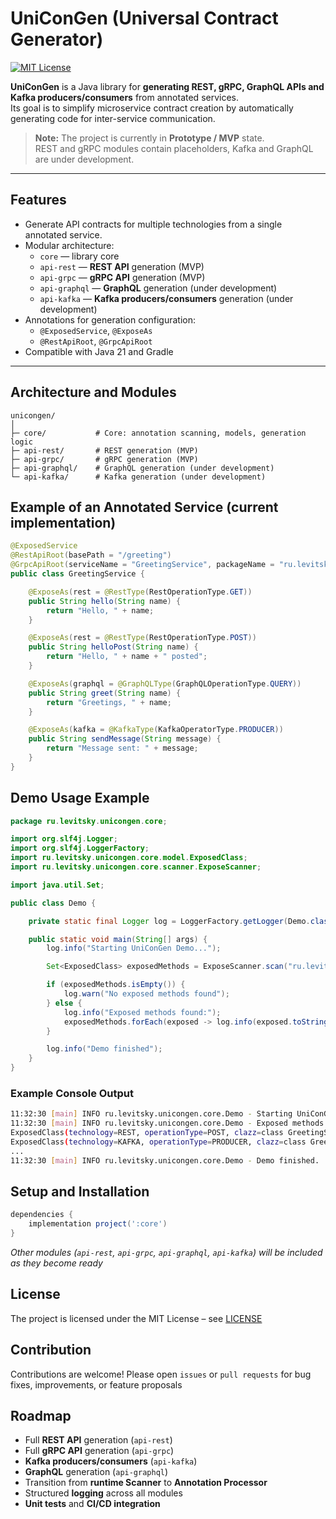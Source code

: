 # UniConGen (Universal Contract Generator)

[![MIT License](https://img.shields.io/badge/License-MIT-yellow.svg)](LICENSE)

**UniConGen** is a Java library for **generating REST, gRPC, GraphQL APIs and Kafka producers/consumers** from annotated services.  
Its goal is to simplify microservice contract creation by automatically generating code for inter-service communication.

> **Note:** The project is currently in **Prototype / MVP** state.  
> REST and gRPC modules contain placeholders, Kafka and GraphQL are under development.

---

## Features

- Generate API contracts for multiple technologies from a single annotated service.
- Modular architecture:
  - `core` — library core
  - `api-rest` — **REST API** generation (MVP)
  - `api-grpc` — **gRPC API** generation (MVP)
  - `api-graphql` — **GraphQL** generation (under development)
  - `api-kafka` — **Kafka producers/consumers** generation (under development)
- Annotations for generation configuration:
  - `@ExposedService`, `@ExposeAs`
  - `@RestApiRoot`, `@GrpcApiRoot`
- Compatible with Java 21 and Gradle

---

## Architecture and Modules

```text
unicongen/
│
├─ core/           # Core: annotation scanning, models, generation logic
├─ api-rest/       # REST generation (MVP)
├─ api-grpc/       # gRPC generation (MVP)
├─ api-graphql/    # GraphQL generation (under development)
└─ api-kafka/      # Kafka generation (under development)
```

## Example of an Annotated Service (current implementation)
```java
@ExposedService
@RestApiRoot(basePath = "/greeting")
@GrpcApiRoot(serviceName = "GreetingService", packageName = "ru.levitsky.grpc")
public class GreetingService {

    @ExposeAs(rest = @RestType(RestOperationType.GET))
    public String hello(String name) {
        return "Hello, " + name;
    }

    @ExposeAs(rest = @RestType(RestOperationType.POST))
    public String helloPost(String name) {
        return "Hello, " + name + " posted";
    }

    @ExposeAs(graphql = @GraphQLType(GraphQLOperationType.QUERY))
    public String greet(String name) {
        return "Greetings, " + name;
    }

    @ExposeAs(kafka = @KafkaType(KafkaOperatorType.PRODUCER))
    public String sendMessage(String message) {
        return "Message sent: " + message;
    }
}
```

## Demo Usage Example
```java
package ru.levitsky.unicongen.core;

import org.slf4j.Logger;
import org.slf4j.LoggerFactory;
import ru.levitsky.unicongen.core.model.ExposedClass;
import ru.levitsky.unicongen.core.scanner.ExposeScanner;

import java.util.Set;

public class Demo {

    private static final Logger log = LoggerFactory.getLogger(Demo.class);

    public static void main(String[] args) {
        log.info("Starting UniConGen Demo...");

        Set<ExposedClass> exposedMethods = ExposeScanner.scan("ru.levitsky.unicongen.core.demo");

        if (exposedMethods.isEmpty()) {
            log.warn("No exposed methods found");
        } else {
            log.info("Exposed methods found:");
            exposedMethods.forEach(exposed -> log.info(exposed.toString()));
        }

        log.info("Demo finished");
    }
}
```

### Example Console Output
```bash
11:32:30 [main] INFO ru.levitsky.unicongen.core.Demo - Starting UniConGen Demo...
11:32:30 [main] INFO ru.levitsky.unicongen.core.Demo - Exposed methods found:
ExposedClass(technology=REST, operationType=POST, clazz=class GreetingService, method=helloPost)
ExposedClass(technology=KAFKA, operationType=PRODUCER, clazz=class GreetingService, method=sendMessage)
...
11:32:30 [main] INFO ru.levitsky.unicongen.core.Demo - Demo finished.
```

## Setup and Installation
```gradle
dependencies {
    implementation project(':core')
}
```
*Other modules (`api-rest`, `api-grpc`, `api-graphql`, `api-kafka`) will be included as they become ready*

## License
The project is licensed under the MIT License – see [LICENSE](https://github.com/Lewickiy/unicongen/tree/main?tab=MIT-1-ov-file)

## Contribution
Contributions are welcome! Please open `issues` or `pull requests` for bug fixes, improvements, or feature proposals

## Roadmap
- Full **REST API** generation (`api-rest`)
- Full **gRPC API** generation (`api-grpc`)
- **Kafka producers/consumers** (`api-kafka`)
- **GraphQL** generation (`api-graphql`)
- Transition from **runtime Scanner** to **Annotation Processor**
- Structured **logging** across all modules
- **Unit tests** and **CI/CD integration**